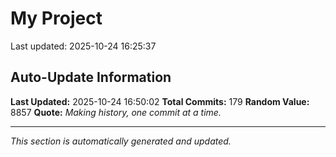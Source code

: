 # My Project


Last updated: 2025-10-24 16:25:37



















































































































































































## Auto-Update Information

**Last Updated:** 2025-10-24 16:50:02
**Total Commits:** 179
**Random Value:** 8857
**Quote:** _Making history, one commit at a time._

---
_This section is automatically generated and updated._